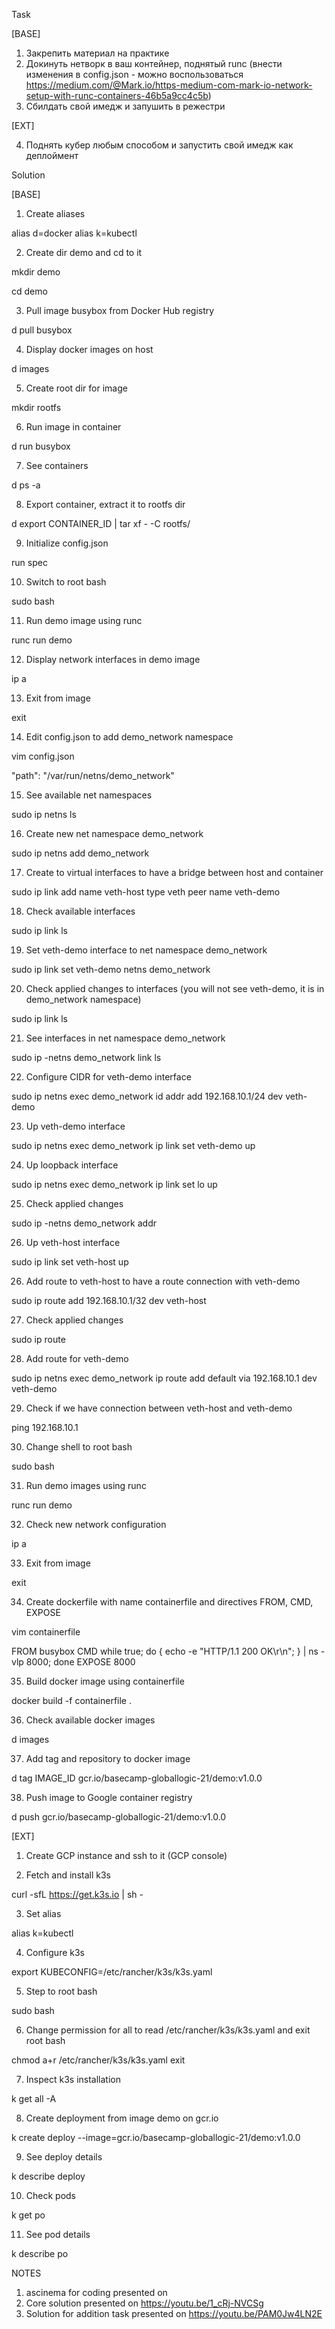Task

[BASE]

1. Закрепить материал на практике
2. Докинуть нетворк в ваш контейнер, поднятый runc (внести изменения в config.json - можно воспользоваться https://medium.com/@Mark.io/https-medium-com-mark-io-network-setup-with-runc-containers-46b5a9cc4c5b)
3. Сбилдать свой имедж и запушить в режестри

[EXT]

4. Поднять кубер любым способом и запустить свой имедж как деплоймент

Solution

[BASE]
1. Create aliases

alias d=docker
alias k=kubectl

2. Create dir demo and cd to it

mkdir demo

cd demo

3. Pull image busybox from Docker Hub registry

d pull busybox

4. Display docker images on host

d images

5. Create root dir for image

mkdir rootfs

6. Run image in container

d run busybox

7. See containers

d ps -a

8. Export container, extract it to rootfs dir

d export CONTAINER_ID | tar xf - -C rootfs/

9. Initialize config.json

run spec

10. Switch to root bash

sudo bash

11. Run demo image using runc

runc run demo

12. Display network interfaces in demo image

ip a

13. Exit from image

exit

14. Edit config.json to add demo_network namespace

vim config.json

"path": "/var/run/netns/demo_network"

15. See available net namespaces

sudo ip netns ls

16. Create new net namespace demo_network

sudo ip netns add demo_network

17. Create to virtual interfaces to have a bridge between host and container

sudo ip link add name veth-host type veth peer name veth-demo

18. Check available interfaces

sudo ip link ls

19. Set veth-demo interface to net namespace demo_network

sudo ip link set veth-demo netns demo_network

20. Check applied changes to interfaces (you will not see veth-demo, it is in demo_network namespace)

sudo ip link ls

21. See interfaces in net namespace demo_network

sudo ip -netns demo_network link ls

22. Configure CIDR for veth-demo interface

sudo ip netns exec demo_network id addr add 192.168.10.1/24 dev veth-demo

23. Up veth-demo interface

sudo ip netns exec demo_network ip link set veth-demo up

24. Up loopback interface

sudo ip netns exec demo_network ip link set lo up

25. Check applied changes

sudo ip -netns demo_network addr

26. Up veth-host interface

sudo ip link set veth-host up

26. Add route to veth-host to have a route connection with veth-demo

sudo ip route add 192.168.10.1/32 dev veth-host

27. Check applied changes

sudo ip route

28. Add route for veth-demo

sudo ip netns exec demo_network ip route add default via 192.168.10.1 dev veth-demo

29. Check if we have connection between veth-host and veth-demo

ping 192.168.10.1

30. Change shell to root bash

sudo bash

31. Run demo images using runc

runc run demo

32. Check new network configuration

ip a

33. Exit from image

exit

34. Create dockerfile with name containerfile and directives FROM, CMD, EXPOSE

vim containerfile

FROM busybox
CMD while true; do { echo -e "HTTP/1.1 200 OK\r\n"; } | ns -vlp 8000; done
EXPOSE 8000

35. Build docker image using containerfile

docker build -f containerfile .

36. Check available docker images

d images

37. Add tag and repository to docker image

d tag IMAGE_ID gcr.io/basecamp-globallogic-21/demo:v1.0.0

38. Push image to Google container registry

d push gcr.io/basecamp-globallogic-21/demo:v1.0.0

[EXT]

1. Create GCP instance and ssh to it (GCP console)

2. Fetch and install k3s

curl -sfL https://get.k3s.io | sh -

3. Set alias

alias k=kubectl

4. Configure k3s

export KUBECONFIG=/etc/rancher/k3s/k3s.yaml

5. Step to root bash

sudo bash

6. Change permission for all to read /etc/rancher/k3s/k3s.yaml and exit root bash

chmod a+r /etc/rancher/k3s/k3s.yaml
exit

7. Inspect k3s installation

k get all -A

8. Create deployment from image demo on gcr.io

k create deploy --image=gcr.io/basecamp-globallogic-21/demo:v1.0.0

9. See deploy details

k describe deploy

10. Check pods

k get po

11. See pod details

k describe po


NOTES
1. ascinema for coding presented on
2. Core solution presented on https://youtu.be/1_cRj-NVCSg
3. Solution for addition task presented on https://youtu.be/PAM0Jw4LN2E
